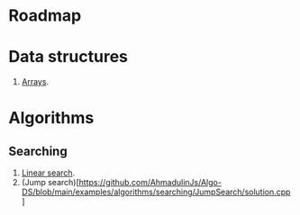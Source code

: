 # Roadmap

# Data structures

1. [Arrays](https://www.geeksforgeeks.org/array-data-structure/?ref=ghm#introduction).

# Algorithms

## Searching

1. [Linear search](https://github.com/AhmadulinJs/Algo-DS/blob/main/examples/algorithms/searching/LinearSearch/solution.cpp).
2. (Jump search)[https://github.com/AhmadulinJs/Algo-DS/blob/main/examples/algorithms/searching/JumpSearch/solution.cpp]